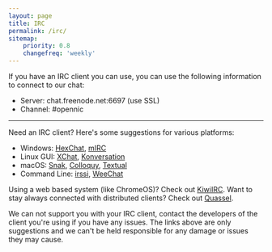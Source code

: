 ```yaml
---
layout: page
title: IRC
permalink: /irc/
sitemap:
    priority: 0.8
    changefreq: 'weekly'
---
```


If you have an IRC client you can use, you can use the following information to connect to our chat:

- Server: chat.freenode.net:6697 (use SSL)
- Channel: #opennic

---

Need an IRC client? Here's some suggestions for various platforms:

- Windows: [HexChat](https://hexchat.github.io/), [mIRC](http://www.mirc.com/)
- Linux GUI: [XChat](http://www.xchat.org/), [Konversation](https://konversation.kde.org/)
- macOS: [Snak](http://www.snak.com/), [Colloquy](http://colloquy.info/), [Textual](https://www.codeux.com/textual/)
- Command Line: [irssi](http://www.irssi.org/), [WeeChat](https://weechat.org/)

Using a web based system (like ChromeOS)? Check out [KiwiIRC](https://kiwiirc.com/). Want to stay always connected with distributed clients? Check out [Quassel](http://quassel-irc.org/).

We can not support you with your IRC client, contact the developers of the client you're using if you have any issues. The links above are only suggestions and we can't be held responsible for any damage or issues they may cause.
